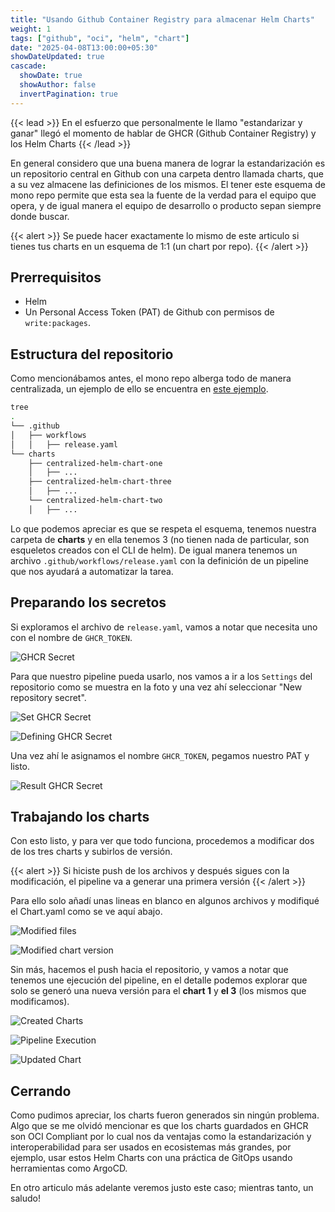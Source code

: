 ```yaml
---
title: "Usando Github Container Registry para almacenar Helm Charts"
weight: 1
tags: ["github", "oci", "helm", "chart"]
date: "2025-04-08T13:00:00+05:30"
showDateUpdated: true
cascade:
  showDate: true
  showAuthor: false
  invertPagination: true
---
```


{{< lead >}}
En el esfuerzo que personalmente le llamo "estandarizar y ganar" llegó el momento de hablar de GHCR (Github Container Registry) y los Helm Charts
{{< /lead >}}

En general considero que una buena manera de lograr la estandarización es un repositorio central en Github con una carpeta dentro llamada charts, que a su vez almacene las definiciones de los mismos. El tener este esquema de mono repo permite que esta sea la fuente de la verdad para el equipo que opera, y de igual manera el equipo de desarrollo o producto sepan siempre donde buscar.

{{< alert >}} Se puede hacer exactamente lo mismo de este articulo si tienes tus charts en un esquema de 1:1 (un chart por repo). {{< /alert >}}


## Prerrequisitos
- Helm
- Un Personal Access Token (PAT) de Github con permisos de `write:packages`.

## Estructura del repositorio
Como mencionábamos antes, el mono repo alberga todo de manera centralizada, un ejemplo de ello se encuentra en [este ejemplo](https://github.com/ElPoshoX/centralized-helm-charts).

````bash
tree
.
└── .github
│   ├── workflows
│   │   ├── release.yaml
└── charts
    ├── centralized-helm-chart-one
    │   ├── ...
    ├── centralized-helm-chart-three
    │   ├── ...
    └── centralized-helm-chart-two
    │   ├── ...
````

Lo que podemos apreciar es que se respeta el esquema, tenemos nuestra carpeta de **charts** y en ella tenemos 3 (no tienen nada de particular, son esqueletos creados con el CLI de helm).
De igual manera tenemos un archivo `.github/workflows/release.yaml` con la definición de un pipeline que nos ayudará a automatizar la tarea.

## Preparando los secretos
Si exploramos el archivo de `release.yaml`, vamos a notar que necesita uno con el nombre de `GHCR_TOKEN`.

![GHCR Secret](ghcr_secret.png "Secreto para Github Container Registry")

Para que nuestro pipeline pueda usarlo, nos vamos a ir a los `Settings` del repositorio como se muestra en la foto y una vez ahí seleccionar "New repository secret".


![Set GHCR Secret](set_secret.png "Creando secreto para GHCR")

![Defining GHCR Secret](define_secret.png "Definiendo secreto para GHCR")

Una vez ahí le asignamos el nombre `GHCR_TOKEN`, pegamos nuestro PAT y listo.

![Result GHCR Secret](result_secret.png "Secreto para GHCR listo")


## Trabajando los charts
Con esto listo, y para ver que todo funciona, procedemos a modificar dos de los tres charts y subirlos de versión.

{{< alert >}} Si hiciste push de los archivos y después sigues con la modificación, el pipeline va a generar una primera versión {{< /alert >}}

Para ello solo añadí unas lineas en blanco en algunos archivos y modifiqué el Chart.yaml como se ve aquí abajo.

![Modified files](git_status.png "Archivos modificados")

![Modified chart version](updated_chart.png "Subiendo la versión del chart")


Sin más, hacemos el push hacia el repositorio, y vamos a notar que tenemos une ejecución del pipeline, en el detalle podemos explorar que solo se generó una nueva versión para el **chart 1** y **el 3** (los mismos que modificamos).

![Created Charts](created_charts.png "Charts creados por pipeline (version inicial)")

![Pipeline Execution](pipeline_execution.png "Pipeline modificando charts modificados")

![Updated Chart](new_version_result_charts.png "Charts modificados (1 y 3)")


## Cerrando
Como pudimos apreciar, los charts fueron generados sin ningún problema. Algo que se me olvidó mencionar es que los charts guardados en GHCR son OCI Compliant por lo cual nos da ventajas como la estandarización y interoperabilidad para ser usados en ecosistemas más grandes, por ejemplo, usar estos Helm Charts con una práctica de GitOps usando herramientas como ArgoCD.

En otro articulo más adelante veremos justo este caso; mientras tanto, un saludo!